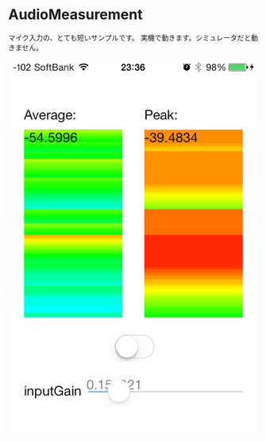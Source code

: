 AudioMeasurement
===================
マイク入力の、とても短いサンプルです。
実機で動きます。シミュレータだと動きません。

![AudioMeasurement](./snapshot.png)

